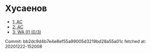 # Хусаенов
- [1: AC](1.md)
- [2: AC](2.md)
- [3: WA 01 (0/3)](3.md)

Commit: bb2dc9d4b7e4e8ef55a99005d3219bd28a55a01c
 fetched at: 20201222-152008
